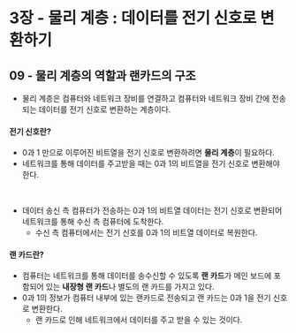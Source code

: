 # 3장 - 물리 계층 : 데이터를 전기 신호로 변환하기

## 09 - 물리 계층의 역할과 랜카드의 구조

- 물리 계층은 컴퓨터와 네트워크 장비를 연결하고 컴퓨터와 네트워크 장비 간에 전송되는 데이터를 전기 신호로 변환하는 계층이다.

#### 전기 신호란?

- 0과 1 만으로 이루어진 비트열을 전기 신호로 변환하려면 **물리 계층**이 필요하다.
- 네트워크를 통해 데이터를 주고받을 때는 0과 1의 비트열을 전기 신호로 변환해야 한다.

<br />

- 데이터 송신 측 컴퓨터가 전송하는 0과 1의 비트열 데이터는 전기 신호로 변환되어 네트워크를 통해 수신 측 컴퓨터에 도착한다.
  - 수신 측 컴퓨터에서는 전기 신호를 0과 1의 비트열 데이터로 복원한다.

#### 랜 카드란?

- 컴퓨터는 네트워크를 통해 데이터를 송수신할 수 있도록 **랜 카드**가 메인 보드에 포함되어 있는 **내장형 랜 카드**나 별도의 랜 카드를 가지고 있다.
- 0과 1의 정보가 컴퓨터 내부에 있는 랜카드로 전송되고 랜 카드는 0과 1을 전기 신호로 변환한다.
  - 랜 카드로 인해 네트워크에서 데이터를 주고 받을 수 있는 것이다.
